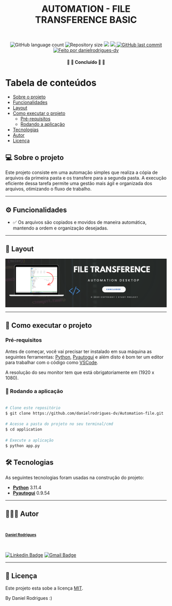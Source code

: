 <h1 align="center">AUTOMATION - FILE TRANSFERENCE BASIC</h1>			
<br>
<p align="center">
  <img alt="GitHub language count" src="https://img.shields.io/github/languages/count/danielrodrigues-dv/automation-file?style=flat-square&&color=%2304D361" />
  <img alt="Repository size" src="https://img.shields.io/github/repo-size/danielrodrigues-dv/automation-file?style=flat-square" />
  <img src="https://img.shields.io/github/stars/danielrodrigues-dv/automation-file?style=flat-square" />
	<a href="https://github.com/danielrodrigues-dv/automation-file/blob/master/LICENSE">
  <img src="https://img.shields.io/github/license/danielrodrigues-dv/automation-file?style=flat-square&" />
	</a>
  <a href="https://github.com/danielrodrigues-dv/automation-file/commits/main">
    <img alt="GitHub last commit" src="https://img.shields.io/github/last-commit/danielrodrigues-dv/automation-file?style=flat-square&">
  </a>
  <a href="https://github.com/danielrodrigues-dv">
    <img alt="Feito por danielrodrigues-dv" src="https://img.shields.io/badge/feito%20por-Daniel%20Rodrigues-%237519C1?style=flat-square&">
  </a>
</p>

<h4 align="center">🚧 🚀 Concluído 🚀 🚧</h4>
	

Tabela de conteúdos
=================
<!--ts-->
   * [Sobre o projeto](#-sobre-o-projeto)
   * [Funcionalidades](#%EF%B8%8F-funcionalidades)
   * [Layout](#-layout)
   * [Como executar o projeto](#-como-executar-o-projeto)
     * [Pré-requisitos](#pré-requisitos)
     * [Rodando a aplicação](#-Rodando-a-aplicação)
   * [Tecnologias](#-tecnologias)
   * [Autor](#-autor)
   * [Licença](#-licença)
<!--te-->


## 💻 Sobre o projeto

<p>Este projeto consiste em uma automação simples que realiza a cópia de arquivos da primeira pasta e os transfere para a segunda pasta. A execução eficiente dessa tarefa permite uma gestão mais ágil e organizada dos arquivos, otimizando o fluxo de trabalho.</p>


---

## ⚙️ Funcionalidades

- :white_check_mark: Os arquivos são copiados e movidos de maneira automática, mantendo a ordem e organização desejadas.

 
---

## 🎨 Layout

<p align="center" style="display: flex; align-items: flex-start; justify-content: center;">
  <img alt="danielrodrigues-dv" title="#moments-angular" src="https://github.com/danielrodrigues-dv/my-portfolio/blob/main/application/src/assets/bannergit/banner-file-transference.png" />
</p>

---

## 🚀 Como executar o projeto

### Pré-requisitos

Antes de começar, você vai precisar ter instalado em sua máquina as seguintes ferramentas:
[Python](https://www.python.org/downloads/), [Pyautogui](https://pypi.org/project/PyAutoGUI/) e além disto é bom ter um editor para trabalhar com o código como [VSCode](https://code.visualstudio.com/).

<p>A resolução do seu monitor tem que está obrigatoriamente em (1920 x 1080).</p>

### 🧭 Rodando a aplicação

```bash

# Clone este repositório
$ git clone https://github.com/danielrodrigues-dv/Automation-file.git

# Acesse a pasta do projeto no seu terminal/cmd
$ cd application

# Execute a aplicação
$ python app.py


```

## 🛠 Tecnologias

As seguintes tecnologias foram usadas na construção do projeto:

-   **[Python](https://www.python.org/downloads/)** 3.11.4
-   **[Pyautogui](https://pypi.org/project/PyAutoGUI/)** 0.9.54
---

## 🦸🏻‍♂️ Autor

<a href="https://github.com/danielrodrigues-dv">
 <img style="border-radius: 50%;" src="https://avatars.githubusercontent.com/u/41621213?v=4" width="100px;" alt=""/>
 <br>
  <sub><b><p>Daniel Rodrigues</p></b></sub></a>
 <br />

[![Linkedin Badge](https://img.shields.io/badge/-Daniel%20Rodrigues-blue?style=flat-square&logo=Linkedin&logoColor=white&link=https://www.linkedin.com/in/daniel-rodrigues-dv/)](https://www.linkedin.com/in/daniel-rodrigues-dv/) 
[![Gmail Badge](https://img.shields.io/badge/-daniel.rodrigues.soarees@gmail.com-c14438?style=flat-square&logo=Gmail&logoColor=white&link=mailto:daniel.rodrigues.soarees@gmail.com)](mailto:daniel.rodrigues.soarees@gmail.com)

---

## 📝 Licença

Este projeto esta sobe a licença [MIT](./LICENSE).

By Daniel Rodrigues  :)

